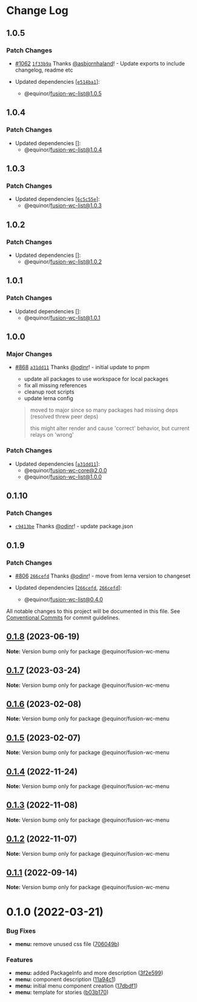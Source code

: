 # Change Log

## 1.0.5

### Patch Changes

- [#1062](https://github.com/equinor/fusion-web-components/pull/1062) [`1f33b9a`](https://github.com/equinor/fusion-web-components/commit/1f33b9a1b6a178ab22a3085213c8618ca91f71d4) Thanks [@asbjornhaland](https://github.com/asbjornhaland)! - Update exports to include changelog, readme etc

- Updated dependencies [[`e514ba1`](https://github.com/equinor/fusion-web-components/commit/e514ba11f3cfcdea293e1ad94ea6c8d01e7ffd16)]:
  - @equinor/fusion-wc-list@1.0.5

## 1.0.4

### Patch Changes

- Updated dependencies []:
  - @equinor/fusion-wc-list@1.0.4

## 1.0.3

### Patch Changes

- Updated dependencies [[`6c5c55e`](https://github.com/equinor/fusion-web-components/commit/6c5c55e9af7bfa107b74ce4791a884b1081a6f63)]:
  - @equinor/fusion-wc-list@1.0.3

## 1.0.2

### Patch Changes

- Updated dependencies []:
  - @equinor/fusion-wc-list@1.0.2

## 1.0.1

### Patch Changes

- Updated dependencies []:
  - @equinor/fusion-wc-list@1.0.1

## 1.0.0

### Major Changes

- [#868](https://github.com/equinor/fusion-web-components/pull/868) [`a31dd11`](https://github.com/equinor/fusion-web-components/commit/a31dd11a7b8f5515cc62344849b2ce765861267a) Thanks [@odinr](https://github.com/odinr)! - initial update to pnpm

  - update all packages to use workspace for local packages
  - fix all missing references
  - cleanup root scripts
  - update lerna config

  > moved to major since so many packages had missing deps (resolved threw peer deps)
  >
  > this might alter render and cause 'correct' behavior, but current relays on 'wrong'

### Patch Changes

- Updated dependencies [[`a31dd11`](https://github.com/equinor/fusion-web-components/commit/a31dd11a7b8f5515cc62344849b2ce765861267a)]:
  - @equinor/fusion-wc-core@2.0.0
  - @equinor/fusion-wc-list@1.0.0

## 0.1.10

### Patch Changes

- [`c9413be`](https://github.com/equinor/fusion-web-components/commit/c9413beb02b168de63c2f978f121e80fe1b68614) Thanks [@odinr](https://github.com/odinr)! - update package.json

## 0.1.9

### Patch Changes

- [#806](https://github.com/equinor/fusion-web-components/pull/806) [`266cefd`](https://github.com/equinor/fusion-web-components/commit/266cefd493f898f440ce93e92e79964bbd33be59) Thanks [@odinr](https://github.com/odinr)! - move from lerna version to changeset

- Updated dependencies [[`266cefd`](https://github.com/equinor/fusion-web-components/commit/266cefd493f898f440ce93e92e79964bbd33be59), [`266cefd`](https://github.com/equinor/fusion-web-components/commit/266cefd493f898f440ce93e92e79964bbd33be59)]:
  - @equinor/fusion-wc-list@0.4.0

All notable changes to this project will be documented in this file.
See [Conventional Commits](https://conventionalcommits.org) for commit guidelines.

## [0.1.8](https://github.com/equinor/fusion-web-components/compare/@equinor/fusion-wc-menu@0.1.7...@equinor/fusion-wc-menu@0.1.8) (2023-06-19)

**Note:** Version bump only for package @equinor/fusion-wc-menu

## [0.1.7](https://github.com/equinor/fusion-web-components/compare/@equinor/fusion-wc-menu@0.1.6...@equinor/fusion-wc-menu@0.1.7) (2023-03-24)

**Note:** Version bump only for package @equinor/fusion-wc-menu

## [0.1.6](https://github.com/equinor/fusion-web-components/compare/@equinor/fusion-wc-menu@0.1.5...@equinor/fusion-wc-menu@0.1.6) (2023-02-08)

**Note:** Version bump only for package @equinor/fusion-wc-menu

## [0.1.5](https://github.com/equinor/fusion-web-components/compare/@equinor/fusion-wc-menu@0.1.4...@equinor/fusion-wc-menu@0.1.5) (2023-02-07)

**Note:** Version bump only for package @equinor/fusion-wc-menu

## [0.1.4](https://github.com/equinor/fusion-web-components/compare/@equinor/fusion-wc-menu@0.1.3...@equinor/fusion-wc-menu@0.1.4) (2022-11-24)

**Note:** Version bump only for package @equinor/fusion-wc-menu

## [0.1.3](https://github.com/equinor/fusion-web-components/compare/@equinor/fusion-wc-menu@0.1.2...@equinor/fusion-wc-menu@0.1.3) (2022-11-08)

**Note:** Version bump only for package @equinor/fusion-wc-menu

## [0.1.2](https://github.com/equinor/fusion-web-components/compare/@equinor/fusion-wc-menu@0.1.1...@equinor/fusion-wc-menu@0.1.2) (2022-11-07)

**Note:** Version bump only for package @equinor/fusion-wc-menu

## [0.1.1](https://github.com/equinor/fusion-web-components/compare/@equinor/fusion-wc-menu@0.1.0...@equinor/fusion-wc-menu@0.1.1) (2022-09-14)

**Note:** Version bump only for package @equinor/fusion-wc-menu

# 0.1.0 (2022-03-21)

### Bug Fixes

- **menu:** remove unused css file ([706049b](https://github.com/equinor/fusion-web-components/commit/706049b782a8022737255d78191963c29667c23e))

### Features

- **menu:** added PackageInfo and more description ([3f2e599](https://github.com/equinor/fusion-web-components/commit/3f2e599d3867a6414d5864234ba8795f1200b102))
- **menu:** component description ([11a94c1](https://github.com/equinor/fusion-web-components/commit/11a94c1439a8053b792f06c49e527f926c81907d))
- **menu:** initial menu component creation ([17dbdf1](https://github.com/equinor/fusion-web-components/commit/17dbdf103086a85b98698ad7e5ce9322f80b005a))
- **menu:** template for stories ([b03b170](https://github.com/equinor/fusion-web-components/commit/b03b1703e8dc65a85a2189308a4229f5453897c3))
